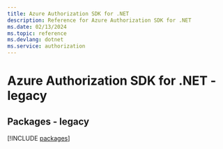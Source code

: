 ```yaml
---
title: Azure Authorization SDK for .NET
description: Reference for Azure Authorization SDK for .NET
ms.date: 02/13/2024
ms.topic: reference
ms.devlang: dotnet
ms.service: authorization
---
```

# Azure Authorization SDK for .NET - legacy
## Packages - legacy
[!INCLUDE [packages](authorization-index.md)]